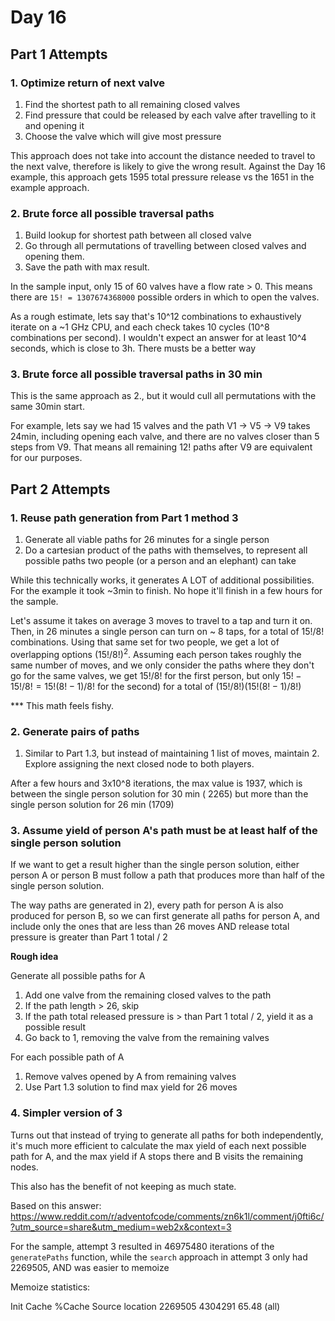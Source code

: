 # Day 16

## Part 1 Attempts

### 1. Optimize return of next valve

1. Find the shortest path to all remaining closed valves
2. Find pressure that could be released by each valve after travelling to it and opening it
3. Choose the valve which will give most pressure

This approach does not take into account the distance needed to travel to the next valve,
therefore is likely to give the wrong result. Against the Day 16 example, this approach gets 1595 total pressure release
vs the 1651 in the example approach.

### 2. Brute force all possible traversal paths

1. Build lookup for shortest path between all closed valve
2. Go through all permutations of travelling between closed valves and opening them.
3. Save the path with max result.

In the sample input, only 15 of 60 valves have a flow rate > 0.
This means there are `15! = 1307674368000` possible orders in which to open the valves.

As a rough estimate, lets say that's 10^12 combinations to exhaustively iterate on a ~1 GHz CPU, and each check takes 10
cycles
(10^8 combinations per second).
I wouldn't expect an answer for at least 10^4 seconds, which is close to 3h. There musts be a better way

### 3. Brute force all possible traversal paths in 30 min

This is the same approach as 2., but it would cull all permutations with the same 30min start.

For example, lets say we had 15 valves and the path V1 -> V5 -> V9 takes 24min, including opening each valve,
and there are no valves closer than 5 steps from V9. That means all remaining 12! paths after V9 are equivalent for our
purposes.

## Part 2 Attempts

### 1. Reuse path generation from Part 1 method 3

1. Generate all viable paths for 26 minutes for a single person
2. Do a cartesian product of the paths with themselves, to represent all possible paths two people (or a person and an
   elephant) can take

While this technically works, it generates A LOT of additional possibilities. For the example it took ~3min to finish.
No hope it'll finish in a few hours for the sample.

Let's assume it takes on average 3 moves to travel to a tap and turn it on. Then, in 26 minutes a single person can turn
on ~ 8 taps, for a total of $15!/8!$ combinations.
Using that same set for two people, we get a lot of overlapping options $(15!/8!)^2$. Assuming each person takes roughly
the same number of moves,
and we only consider the paths where they don't go for the same valves, we get $15!/8!$ for the first person, but only
$15!-15!/8! = 15!(8!-1)/8!$ for the second)
for a total of $(15!/8!)(15!(8!-1)/8!)$

*** This math feels fishy.

### 2. Generate pairs of paths

1. Similar to Part 1.3, but instead of maintaining 1 list of moves, maintain 2. Explore assigning the next closed node
   to both players.

After a few hours and 3x10^8 iterations, the max value is 1937, which is between the single person solution for 30 min (
2265) but more than the single person solution for 26 min (1709)

### 3. Assume yield of person A's path must be at least half of the single person solution

If we want to get a result higher than the single person solution, either person A or person B must
follow a path that produces more than half of the single person solution.

The way paths are generated in 2), every path for person A is also produced for person B,
so we can first generate all paths for person A, and include only the ones that are less than 26 moves AND release total
pressure is greater than Part 1 total / 2

**Rough idea**

Generate all possible paths for A

1. Add one valve from the remaining closed valves to the path
2. If the path length > 26, skip
3. If the path total released pressure is > than Part 1 total / 2, yield it as a possible result
4. Go back to 1, removing the valve from the remaining valves

For each possible path of A

1. Remove valves opened by A from remaining valves
2. Use Part 1.3 solution to find max yield for 26 moves

### 4. Simpler version of 3

Turns out that instead of trying to generate all paths for both independently, it's much more efficient to calculate the
max yield of each next possible path for A, and the max yield if A stops there and B visits the remaining nodes.

This also has the benefit of not keeping as much state.

Based on this answer:
https://www.reddit.com/r/adventofcode/comments/zn6k1l/comment/j0fti6c/?utm_source=share&utm_medium=web2x&context=3

For the sample, attempt 3 resulted in 46975480 iterations of the `generatePaths` function,
while the `search` approach in attempt 3 only had 2269505, AND was easier to memoize

Memoize statistics:

Init    Cache  %Cache  Source location
2269505  4304291   65.48  (all)

